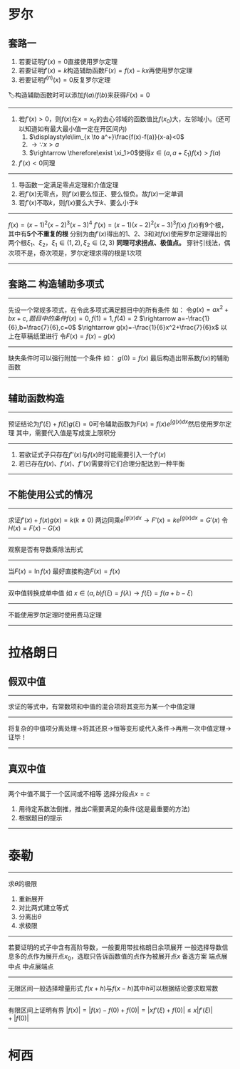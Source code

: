 # 罗尔
## 套路一
1. 若要证明$f'(x)=0$直接使用罗尔定理
2. 若要证明$f'(x)=k$构造辅助函数$F(x)=f(x)-kx$再使用罗尔定理
3. 若要证明$f^{(n)}(x)=0$反复罗尔定理


🏷️构造辅助函数时可以添加$f(a)/f(b)$来获得$F(x)=0$
***
1. 若$f'(x)>0$，则$f(x)$在$x=x_0$的去心邻域的函数值比$f(x_0)$大，左邻域小。(还可以知道如有最大最小值一定在开区间内)
   1. $\displaystyle\lim_{x \to a^+}\frac{f(x)-f(a)}{x-a}<0$
   2. $\rightarrow \because x>a$
   3. $\rightarrow \therefore\exist \xi_1>0$使得$x\in(a,a+\xi_1)f(x)>f(a)$
2. $f'(x)<0$同理

***
1. 导函数一定满足零点定理和介值定理
2. 若$f'(x)$无零点，则$f'(x)$要么恒正、要么恒负。故$f(x)$一定单调
3. 若$f'(x)$不取$k$，则$f(x)$要么大于$k$、要么小于$k$

***
$f(x)=(x-1)^2(x-2)^3(x-3)^4$
$f'(x)=(x-1)(x-2)^2(x-3)^3f(x)$
$f(x)$有9个根，其中有**5个不重复的根**
分别为由$f'(x)$得出的1、2、3和对$f(x)$使用罗尔定理得出的两个根$\xi_1、\xi_2，\xi_1\in(1,2),\xi_2\in(2,3)$
**同理可求拐点、极值点。**
穿针引线法，偶次项不是，奇次项是，罗尔定理求得的根是1次项
***
## 套路二 构造辅助多项式
***
先设一个常规多项式，在令此多项式满足题目中的所有条件
如：
令$g(x)=ax^2+bx+c,题目中的条件f(x)=0,f(1)=1,f(4)=2$
$\rightarrow a=-\frac{1}{6},b=\frac{7}{6},c=0$
$\rightarrow g(x)=-\frac{1}{6}x^2+\frac{7}{6}x$
以上在草稿纸里进行
令$F(x)=f(x)-g(x)$
***
缺失条件时可以强行附加一个条件
如：
$g(0)=f(x)$
最后构造出带系数$f(x)$的辅助函数
***
## 辅助函数构造
***
预证结论为$f'(\xi)+f(\xi)g(\xi)=0$可令辅助函数为$F(x)=f(x)e^{\int g(x)dx}$然后使用罗尔定理
其中，需要代入值是写成变上限积分
***
1. 若欲证式子只存在$f''(x)$与$f(x)$时可能需要引入一个$f'(x)$
2. 若已存在$f(x)、f'(x)、f''(x)$需要将它们合理分配达到一种平衡
***

## 不能使用公式的情况
***
求证$f'(x)+f(x)g(x)=k(k\ne0)$
两边同乘$e^{\int g(x)dx}\rightarrow F'(x)=ke^{\int g(x)dx}=G'(x)$
令$H(x)=F(x)-G(x)$
***
观察是否有导数乘除法形式
***
当$F(x)=\ln f(x)$
最好直接构造$F(x)=f(x)$
***
双中值转换成单中值
如
$x\in(a,b) f(\xi)=f(\lambda)\rightarrow f(\xi)=f(a+b-\xi)$
***
不能使用罗尔定理时使用费马定理
***


# 拉格朗日
## 假双中值
***
求证的等式中，有常数项和中值的混合项将其变形为某一个中值定理
***
将复杂的中值项分离处理$\rightarrow$将其还原$\rightarrow$恒等变形或代入条件$\rightarrow$再用一次中值定理$\rightarrow$证毕！
***
## 真双中值

***
两个中值不属于一个区间或不相等
选择分段点$x=c$
1. 用待定系数法倒推，推出$C$需要满足的条件(这是最重要的方法)
2. 根据题目的提示
***

# 泰勒
***
求$\theta$的极限
1. 重新展开
2. 对比两式建立等式
3. 分离出$\theta$
4. 求极限
***
若要证明的式子中含有高阶导数，一般要用带拉格朗日余项展开
一般选择导数信息多的点作为展开点$x_0$，选取只告诉函数值的点作为被展开点$x$
备选方案
端点展中点
中点展端点
***
无限区间一般选择增量形式
$f(x+h)$与$f(x-h)$其中$h$可以根据结论要求取常数
***
有限区间上证明有界
$|f(x)|=|f(x)-f(0)+f(0)|=|xf'(\xi)+f(0)|\leq x|f'(\xi)|+|f(0)|$
***

# 柯西